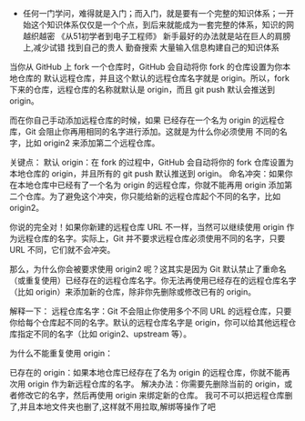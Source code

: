 - 任何一门学问，难得就是入门；而入门，就是要有一个完整的知识体系；一开始这个知识体系仅仅是一个个点，到后来就能成为一套完整的体系，知识的网越织越密
《从51初学者到电子工程师》
新手最好的办法就是站在巨人的肩膀上,减少试错
找到自己的贵人
勤奋搜索
大量输入信息构建自己的知识体系


当你从 GitHub 上 fork 一个仓库时，GitHub 会自动将你 fork 的仓库设置为你本地仓库的 默认远程仓库，并且这个默认的远程仓库名字就是 origin。所以，fork 下来的仓库，远程仓库的名称就默认是 origin，而且 git push 默认会推送到 origin。

而在你自己手动添加远程仓库的时候，如果 已经存在一个名为 origin 的远程仓库，Git 会阻止你再用相同的名字进行添加。这就是为什么你必须使用 不同的名字，比如 origin2 来添加第二个远程仓库。

关键点：
默认 origin：在 fork 的过程中，GitHub 会自动将你的 fork 仓库设置为本地仓库的 origin，并且所有的 git push 默认推送到 origin。
命名冲突：如果你在本地仓库中已经有了一个名为 origin 的远程仓库，你就不能再用 origin 添加第二个仓库。为了避免这个冲突，你只能给新的远程仓库起个不同的名字，比如 origin2。



你说的完全对！如果你新建的远程仓库 URL 不一样，当然可以继续使用 origin 作为远程仓库的名字。实际上，Git 并不要求远程仓库必须使用不同的名字，只要 URL 不同，它们就不会冲突。

那么，为什么你会被要求使用 origin2 呢？这其实是因为 Git 默认禁止了重命名（或重复使用）已经存在的远程仓库名字。你无法再使用已经存在的远程仓库名字（比如 origin）来添加新的仓库，除非你先删除或修改已有的 origin。

解释一下：
远程仓库名字：Git 不会阻止你使用多个不同 URL 的远程仓库，只要你给每个仓库起不同的名字。默认的远程仓库名字是 origin，你可以给其他远程仓库指定不同的名字（比如 origin2、upstream 等）。

为什么不能重复使用 origin：

已存在的 origin：如果本地仓库已经存在了名为 origin 的远程仓库，你就不能再次用 origin 作为新远程仓库的名字。
解决办法：你需要先删除当前的 origin，或者修改它的名字，然后再使用 origin 来绑定新的仓库。
我可不可以把远程仓库删了,并且本地文件夹也删了,这样就不用拉取,解绑等操作了吧